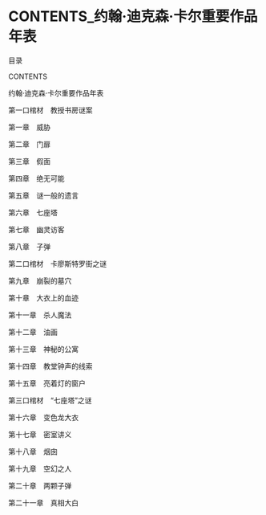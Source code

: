 # CONTENTS_约翰·迪克森·卡尔重要作品年表

目录

CONTENTS

约翰·迪克森·卡尔重要作品年表

第一口棺材　教授书房谜案

第一章　威胁

第二章　门扉

第三章　假面

第四章　绝无可能

第五章　谜一般的遗言

第六章　七座塔

第七章　幽灵访客

第八章　子弹

第二口棺材　卡廖斯特罗街之谜

第九章　崩裂的墓穴

第十章　大衣上的血迹

第十一章　杀人魔法

第十二章　油画

第十三章　神秘的公寓

第十四章　教堂钟声的线索

第十五章　亮着灯的窗户

第三口棺材　“七座塔”之谜

第十六章　变色龙大衣

第十七章　密室讲义

第十八章　烟囱

第十九章　空幻之人

第二十章　两颗子弹

第二十一章　真相大白